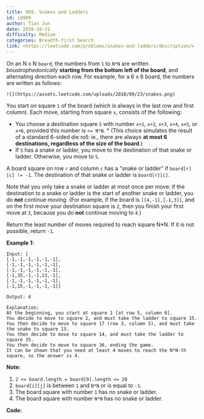 ```yaml
---
title: 909. Snakes and Ladders
id: id909
author: Tian Jun
date: 2020-10-31
difficulty: Medium
categories: Breadth-first Search
link: <https://leetcode.com/problems/snakes-and-ladders/description/>
---
```


On an N x N `board`, the numbers from `1` to `N*N` are written
_boustrophedonically_   **starting from the bottom  left of the board**, and
alternating direction each row.  For example, for a 6 x 6 board, the numbers
are written as follows:
            ![](https://assets.leetcode.com/uploads/2018/09/23/snakes.png)    

You start on square `1` of the board (which is always in the last row and
first column).  Each move, starting from square `x`, consists of the
following:

  * You choose a destination square `S` with number `x+1`, `x+2`, `x+3`, `x+4`, `x+5`, or `x+6`, provided this number is `<= N*N`.     * (This choice simulates the result of a standard 6-sided die roll: ie., there are always **at most 6 destinations, regardless of the size of the board**.)
  * If `S` has a snake or ladder, you move to the destination of that snake or ladder.  Otherwise, you move to `S`.

A board square on row `r` and column `c` has a "snake or ladder" if
`board[r][c] != -1`.  The destination of that snake or ladder is
`board[r][c]`.

Note that you only take a snake or ladder at most once per move: if the
destination to a snake or ladder is the start of another snake or ladder, you
do **not** continue moving.  (For example, if the board is `[[4,-1],[-1,3]]`,
and on the first move your destination square is `2`, then you finish your
first move at `3`, because you do **not** continue moving to `4`.)

Return the least number of moves required to reach square N*N.  If it is not
possible, return `-1`.

**Example 1:**
            
	Input: [    [-1,-1,-1,-1,-1,-1],    [-1,-1,-1,-1,-1,-1],    [-1,-1,-1,-1,-1,-1],    [-1,35,-1,-1,13,-1],    [-1,-1,-1,-1,-1,-1],    [-1,15,-1,-1,-1,-1]]    
	Output: 4    
	Explanation:    At the beginning, you start at square 1 [at row 5, column 0].    You decide to move to square 2, and must take the ladder to square 15.    You then decide to move to square 17 (row 3, column 5), and must take the snake to square 13.    You then decide to move to square 14, and must take the ladder to square 35.    You then decide to move to square 36, ending the game.    It can be shown that you need at least 4 moves to reach the N*N-th square, so the answer is 4.    

**Note:**

  1. `2 <= board.length = board[0].length <= 20`
  2. `board[i][j]` is between `1` and `N*N` or is equal to `-1`.
  3. The board square with number `1` has no snake or ladder.
  4. The board square with number `N*N` has no snake or ladder.


**Code:**
